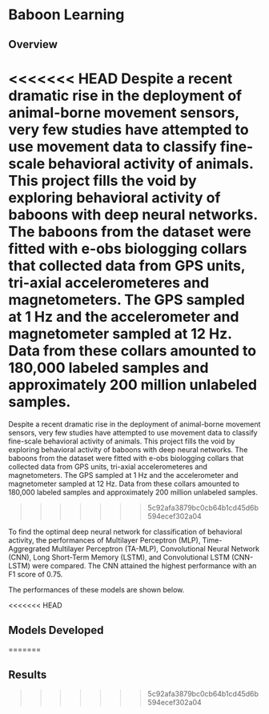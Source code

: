 # Baboon Learning

## Overview

<<<<<<< HEAD
Despite a recent dramatic rise in the deployment of animal-borne movement sensors, very few studies have attempted to use movement data to classify fine-scale behavioral activity of animals. This project fills the void by exploring behavioral activity of baboons with deep neural networks. The baboons from the dataset were fitted with e-obs biologging collars that collected data from GPS units, tri-axial accelerometeres and magnetometers. The GPS sampled at 1 Hz and the accelerometer and magnetometer sampled at 12 Hz. Data from these collars amounted to 180,000 labeled samples and approximately 200 million unlabeled samples.
=======
Despite a recent dramatic rise in the deployment of animal-borne movement sensors, very few studies have attempted to use movement data to classify fine-scale behavioral activity of animals. This project fills the void by exploring behavioral activity of baboons with deep neural networks. The baboons from the dataset were fitted with e-obs biologging collars that collected data from GPS units, tri-axial accelerometeres and magnetometers. The GPS sampled at 1 Hz and the accelerometer and magnetometer sampled at 12 Hz. Data from these collars amounted to 180,000 labeled samples and approximately 200 million unlabeled samples. 
>>>>>>> 5c92afa3879bc0cb64b1cd45d6b594ecef302a04

To find the optimal deep neural network for classification of behavioral activity, the performances of Multilayer Perceptron (MLP), Time-Aggregrated Multilayer Perceptron (TA-MLP), Convolutional Neural Network (CNN), Long Short-Term Memory (LSTM), and Convolutional LSTM (CNN-LSTM) were compared. The CNN attained the highest performance with an F1 score of 0.75.

The performances of these models are shown below.

<<<<<<< HEAD

## Models Developed
=======
## Results


>>>>>>> 5c92afa3879bc0cb64b1cd45d6b594ecef302a04
